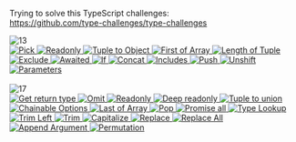 Trying to solve this TypeScript challenges: <br/>
https://github.com/type-challenges/type-challenges

<div>
    <img src="https://img.shields.io/badge/easy-13-7aad0c" alt="13" />
    <br/>
    <a href="https://github.com/R1ON/type-challenges/blob/main/easy/01-pick.ts" target="_blank">
     <img src="https://img.shields.io/badge/Pick-7aad0c" alt="Pick"/>
    </a>
    <a href="https://github.com/R1ON/type-challenges/blob/main/easy/02-readonly.ts" target="_blank">
     <img src="https://img.shields.io/badge/Readonly-7aad0c" alt="Readonly"/>
    </a>
    <a href="https://github.com/R1ON/type-challenges/blob/main/easy/03-typle-to-object.ts" target="_blank">
     <img src="https://img.shields.io/badge/Tuple%20to%20Object-7aad0c" alt="Tuple to Object"/>
    </a>
    <a href="https://github.com/R1ON/type-challenges/blob/main/easy/04-first-of-array.ts" target="_blank">
     <img src="https://img.shields.io/badge/First%20of%20Array-7aad0c" alt="First of Array"/>
    </a>
    <a href="https://github.com/R1ON/type-challenges/blob/main/easy/05-length-of-tuple.ts" target="_blank">
     <img src="https://img.shields.io/badge/Length%20of%20Tuple-7aad0c" alt="Length of Tuple"/>
    </a>
    <a href="https://github.com/R1ON/type-challenges/blob/main/easy/06-exclude.ts" target="_blank">
     <img src="https://img.shields.io/badge/Exclude-7aad0c" alt="Exclude"/>
    </a>
    <a href="https://github.com/R1ON/type-challenges/blob/main/easy/07-awaited.ts" target="_blank">
     <img src="https://img.shields.io/badge/Awaited-7aad0c" alt="Awaited"/>
    </a>
    <a href="https://github.com/R1ON/type-challenges/blob/main/easy/08-if.ts" target="_blank">
     <img src="https://img.shields.io/badge/If-7aad0c" alt="If"/>
    </a>
    <a href="https://github.com/R1ON/type-challenges/blob/main/easy/09-concat.ts" target="_blank">
     <img src="https://img.shields.io/badge/Concat-7aad0c" alt="Concat"/>
    </a>
    <a href="https://github.com/R1ON/type-challenges/blob/main/easy/10-includes.ts" target="_blank">
     <img src="https://img.shields.io/badge/Includes-7aad0c" alt="Includes"/>
    </a>
    <a href="https://github.com/R1ON/type-challenges/blob/main/easy/11-push.ts" target="_blank">
     <img src="https://img.shields.io/badge/Push-7aad0c" alt="Push"/>
    </a>
    <a href="https://github.com/R1ON/type-challenges/blob/main/easy/12-unshift.ts" target="_blank">
     <img src="https://img.shields.io/badge/Unshift-7aad0c" alt="Unshift"/>
    </a>
    <a href="https://github.com/R1ON/type-challenges/blob/main/easy/13-parameters.ts" target="_blank">
     <img src="https://img.shields.io/badge/Parameters-7aad0c" alt="Parameters"/>
    </a>
    <br/>
    <br/>
    <img src="https://img.shields.io/badge/medium-17-d9901a" alt="17"/>
    <br/>
    <a href="https://github.com/R1ON/type-challenges/blob/main/medium/01-get-return-type.ts" target="_blank">
     <img src="https://img.shields.io/badge/Get%20return%20type-d9901a" alt="Get return type"/>
    </a>
    <a href="https://github.com/R1ON/type-challenges/blob/main/medium/02-omit.ts" target="_blank">
     <img src="https://img.shields.io/badge/Omit-d9901a" alt="Omit"/>
    </a>
    <a href="https://github.com/R1ON/type-challenges/blob/main/medium/03-readonly.ts" target="_blank">
     <img src="https://img.shields.io/badge/Readonly-d9901a" alt="Readonly"/>
    </a>
    <a href="https://github.com/R1ON/type-challenges/blob/main/medium/04-deep-readonly.ts" target="_blank">
     <img src="https://img.shields.io/badge/Deep%20readonly-d9901a" alt="Deep readonly"/>
    </a>
    <a href="https://github.com/R1ON/type-challenges/blob/main/medium/05-tuple-to-union.ts" target="_blank">
     <img src="https://img.shields.io/badge/Tuple%20to%20union-d9901a" alt="Tuple to union"/>
    </a>
    <a href="https://github.com/R1ON/type-challenges/blob/main/medium/06-chainable-options.ts" target="_blank">
     <img src="https://img.shields.io/badge/Chainable%20Options-d9901a" alt="Chainable Options"/>
    </a>
    <a href="https://github.com/R1ON/type-challenges/blob/main/medium/07-last-of-array.ts" target="_blank">
     <img src="https://img.shields.io/badge/Last%20of%20Array-d9901a" alt="Last of Array"/>
    </a>
    <a href="https://github.com/R1ON/type-challenges/blob/main/medium/08-pop.ts" target="_blank">
     <img src="https://img.shields.io/badge/Pop-d9901a" alt="Pop"/>
    </a>
    <a href="https://github.com/R1ON/type-challenges/blob/main/medium/09-promise-all.ts" target="_blank">
     <img src="https://img.shields.io/badge/Promise%20all-d9901a" alt="Promise all"/>
    </a>
    <a href="https://github.com/R1ON/type-challenges/blob/main/medium/10-type-lookup.ts" target="_blank">
     <img src="https://img.shields.io/badge/Type%20Lookup-d9901a" alt="Type Lookup"/>
    </a>
    <a href="https://github.com/R1ON/type-challenges/blob/main/medium/11-trim-left.ts" target="_blank">
     <img src="https://img.shields.io/badge/Trim%20Left-d9901a" alt="Trim Left"/>
    </a>
    <a href="https://github.com/R1ON/type-challenges/blob/main/medium/12-trim.ts" target="_blank">
     <img src="https://img.shields.io/badge/Trim-d9901a" alt="Trim"/>
    </a>
    <a href="https://github.com/R1ON/type-challenges/blob/main/medium/13-capitalize.ts" target="_blank">
     <img src="https://img.shields.io/badge/Capitalize-d9901a" alt="Capitalize"/>
    </a>
    <a href="https://github.com/R1ON/type-challenges/blob/main/medium/14-replace.ts" target="_blank">
     <img src="https://img.shields.io/badge/Replace-d9901a" alt="Replace"/>
    </a>
    <a href="https://github.com/R1ON/type-challenges/blob/main/medium/15-replace-all.ts" target="_blank">
     <img src="https://img.shields.io/badge/Replace%20All-d9901a" alt="Replace All"/>
    </a>
    <a href="https://github.com/R1ON/type-challenges/blob/main/medium/16-append-argument.ts" target="_blank">
     <img src="https://img.shields.io/badge/Append%20Argument-d9901a" alt="Append Argument"/>
    </a>
    <a href="https://github.com/R1ON/type-challenges/blob/main/medium/17-permutation.ts" target="_blank">
     <img src="https://img.shields.io/badge/Permutation-d9901a" alt="Permutation"/>
    </a>
</div>

